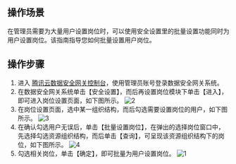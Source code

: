 ## 操作场景
在管理员需要为大量用户设置岗位时，可以使用安全设置里的批量设置功能同时为用户设置岗位。该指南指导您如何批量设置用户岗位。


## 操作步骤

1. 进入 [腾讯云数据安全网关控制台](https://console.cloud.tencent.com/dasb)，使用管理员账号登录数据安全网关系统。
2. 在数据安全网关系统单击【安全设置】，而后再设置岗位模块下单击【进入】，即可进入岗位设置页面，如下图所示。
![2](https://main.qcloudimg.com/raw/57483cb892b1b75e96c0241e403b5932.png)
3. 在岗位设置页面，选中某一组织结构，而后勾选需要设置岗位的用户，如下图所示。
![3](https://main.qcloudimg.com/raw/27f25e5a3d219ba3771a891b789c1c85.png)
4. 在确认勾选用户无误后，单击【批量设置岗位】，在弹出的选择岗位窗口中，先选择勾选资源组织结构，而后单击【查询】，可呈现该资源组织结构下的岗位，如下图所示。
![4](https://main.qcloudimg.com/raw/e7a2e38dbef2b5d80971353b0a1b507a.png)
5. 勾选相关岗位，单击【确定】，即可批量为用户设置岗位。
![1](https://main.qcloudimg.com/raw/1b6dc6db783dd76012fe0d67103eb5b2.png)
